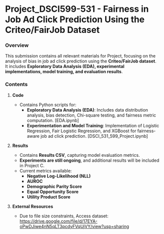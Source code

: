 

# Project_DSCI599-531 - Fairness in Job Ad Click Prediction Using the Criteo/FairJob Dataset

### Overview
This submission contains all relevant materials for Project, focusing on the analysis of bias in job ad click prediction using the **Criteo/FairJob dataset**. It includes **Exploratory Data Analysis (EDA), experimental implementations, model training, and evaluation results**.

### Contents
1. **Code**  
   - Contains Python scripts for:
     - **Exploratory Data Analysis (EDA)**: Includes data distribution analysis, bias detection, Chi-square testing, and fairness metric computation. [EDA.ipynb]
     - **Experimentation and Model Training**: Implementation of Logistic Regression, Fair Logistic Regression, and XGBoost for fairness-aware job ad click prediction. [DSCI_531_599_Project.ipynb]

2. **Results**  
   - Contains **Results CSV**, capturing model evaluation metrics.  
   - **Experiments are still ongoing**, and additional results will be included in Project C.  
   - Current metrics available:
     - **Negative Log-Likelihood (NLL)**
     - **AUROC**
     - **Demographic Parity Score**
     - **Equal Opportunity Score**
     - **Utility Product Score**


4. **External Resources**  
   - Due to file size constraints, Access dataset: https://drive.google.com/file/d/17EYA-oPwDJiwe4nN5qLT3pcdyFVqUjVY/view?usp=sharing
   

